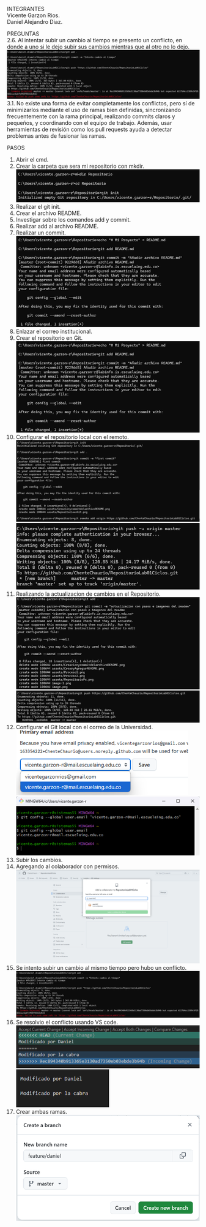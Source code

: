 INTEGRANTES  
Vicente Garzon Rios.  
Daniel Alejandro Diaz.

PREGUNTAS  
2.6. Al intentar subir un cambio al tiempo se presento un conflicto, en donde a uno si le dejo subir sus cambios mientras que al otro no lo dejo.
![alt text](assets/conflicto.png)
3.1. No existe una forma de evitar completamente los conflictos, pero sí de minimizarlos mediante el uso de ramas bien definidas, sincronizando frecuentemente con la rama principal, realizando commits claros y pequeños, y coordinando con el equipo de trabajo. Además, usar herramientas de revisión como los pull requests ayuda a detectar problemas antes de fusionar las ramas.

PASOS  
1. Abrir el cmd.
2. Crear la carpeta que sera mi repositorio con mkdir.
![Texto alternativo](assets/RepositorioPc.png)
3. Realizar el git init.
4. Crear el archivo README.
5. Investigar sobre los comandos add y commit.
6. Realizar add al archivo README.
7. Realizar un commit.
![Texto alternativo](assets/CrearyAgregarREADME.png)
8. Enlazar el correo institucional.
9. Crear el repositorio en Git.
![Texto alternativo](assets/CrearyAgregarREADME.png)
10. Configurar el repositorio local con el remoto.
![alt text](assets/Proceso1.png)
![alt text](assets/Proceso2.png)
11. Realizando la actualizacion de cambios en el Repositorio.
![alt text](assets/paso1.png)
![alt text](assets/paso2.png)
12. Configurar el Git local con el correo de la Universidad.
![alt text](assets/correo.png)
![alt text](assets/correo2.png)
13. Subir los cambios.
14. Agregando al colaborador con permisos.
![alt text](assets/ft.png)
15. Se intento subir un cambio al mismo tiempo pero hubo un conflicto.
![alt text](assets/conflicto.png)
16. Se resolvio el conflicto usando VS code.
![alt text](assets/conflicto2.png)
![alt text](assets/conflicto3.png)
17. Crear ambas ramas.
![alt text](assets/rama1.png)